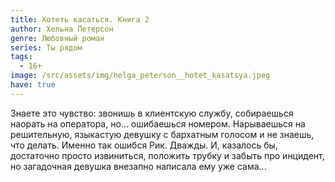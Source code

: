 ```yaml
---
title: Хотеть касаться. Книга 2
author: Хельна Петерсон
genre: Любовный роман
series: Ты рядом
tags:
  - 16+
image: /src/assets/img/helga_peterson__hotet_kasatsya.jpeg
have: true
---
```

Знаете это чувство: звонишь в клиентскую службу, собираешься наорать на оператора, но... ошибаешься номером. Нарываешься на решительную, языкастую девушку с бархатным голосом и не знаешь, что делать. Именно так ошибся Рик. Дважды. И, казалось бы, достаточно просто извиниться, положить трубку и забыть про инцидент, но загадочная девушка внезапно написала ему уже сама...
